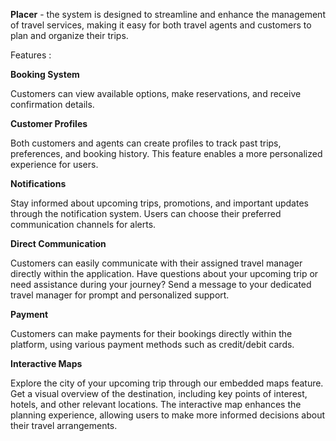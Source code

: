 **Placer**  - the system is designed to streamline and enhance the management of travel services, making it easy for both travel agents and customers to plan and organize their trips.

Features :

**Booking System**

Customers can view available options, make reservations, and receive confirmation details.

**Customer Profiles**

Both customers and agents can create profiles to track past trips, preferences, and booking history. This feature enables a more personalized experience for users.

**Notifications**

Stay informed about upcoming trips, promotions, and important updates through the notification system. Users can choose their preferred communication channels for alerts.

**Direct Communication**

Customers can easily communicate with their assigned travel manager directly within the application. Have questions about your upcoming trip or need assistance during your journey? Send a message to your dedicated travel manager for prompt and personalized support.

**Payment**

Customers can make payments for their bookings directly within the platform, using various payment methods such as credit/debit cards.

**Interactive Maps**

Explore the city of your upcoming trip through our embedded maps feature. Get a visual overview of the destination, including key points of interest, hotels, and other relevant locations. The interactive map enhances the planning experience, allowing users to make more informed decisions about their travel arrangements.